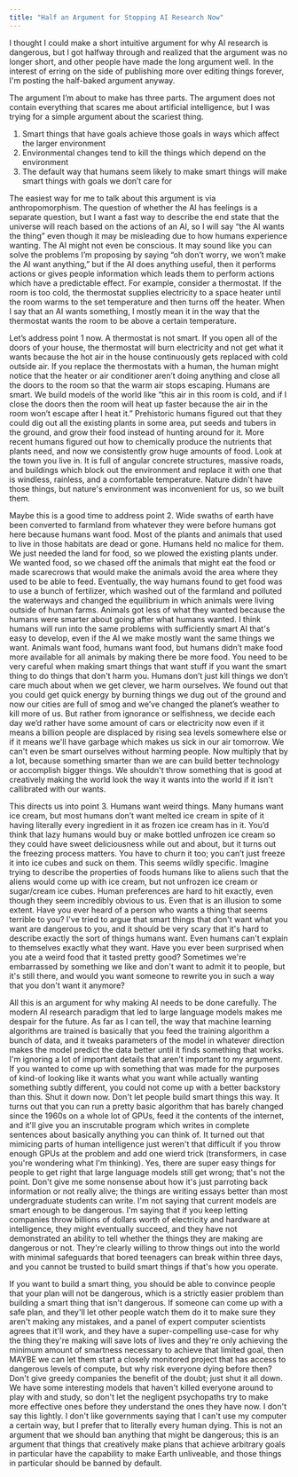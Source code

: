 ```yaml
---
title: "Half an Argument for Stopping AI Research Now"
---
```


I thought I could make a short intuitive argument for why AI research is dangerous, but I got halfway through and realized that the argument was no longer short, and other people have made the long argument well. In the interest of erring on the side of publishing more over editing things forever, I'm posting the half-baked argument anyway.

The argument I’m about to make has three parts. The argument does not contain everything that scares me about artificial intelligence, but I was trying for a simple argument about the scariest thing.

1. Smart things that have goals achieve those goals in ways which affect the larger environment
2. Environmental changes tend to kill the things which depend on the environment
3. The default way that humans seem likely to make smart things will make smart things with goals we don’t care for

The easiest way for me to talk about this argument is via anthropomorphism. The question of whether the AI has feelings is a separate question, but I want a fast way to describe the end state that the universe will reach based on the actions of an AI, so I will say “the AI wants the thing” even though it may be misleading due to how humans experience wanting. The AI might not even be conscious. It may sound like you can solve the problems I’m proposing by saying “oh don’t worry, we won’t make the AI want anything,” but if the AI does anything useful, then it performs actions or gives people information which leads them to perform actions which have a predictable effect. For example, consider a thermostat. If the room is too cold, the thermostat supplies electricity to a space heater until the room warms to the set temperature and then turns off the heater. When I say that an AI wants something, I mostly mean it in the way that the thermostat wants the room to be above a certain temperature.

Let’s address point 1 now. A thermostat is not smart. If you open all of the doors of your house, the thermostat will burn electricity and not get what it wants because the hot air in the house continuously gets replaced with cold outside air. If you replace the thermostats with a human, the human might notice that the heater or air conditioner aren’t doing anything and close all the doors to the room so that the warm air stops escaping. Humans are smart. We build models of the world like “this air in this room is cold, and if I close the doors then the room will heat up faster because the air in the room won’t escape after I heat it.” Prehistoric humans figured out that they could dig out all the existing plants in some area, put seeds and tubers in the ground, and grow their food instead of hunting around for it. More recent humans figured out how to chemically produce the nutrients that plants need, and now we consistently grow huge amounts of food. Look at the town you live in. It is full of angular concrete structures, massive roads, and buildings which block out the environment and replace it with one that is windless, rainless, and a comfortable temperature. Nature didn't have those things, but nature's environment was inconvenient for us, so we built them.

Maybe this is a good time to address point 2. Wide swaths of earth have been converted to farmland from whatever they were before humans got here because humans want food. Most of the plants and animals that used to live in those habitats are dead or gone. Humans held no malice for them. We just needed the land for food, so we plowed the existing plants under. We wanted food, so we chased off the animals that might eat the food or made scarecrows that would make the animals avoid the area where they used to be able to feed. Eventually, the way humans found to get food was to use a bunch of fertilizer, which washed out of the farmland and polluted the waterways and changed the equilibrium in which animals were living outside of human farms. Animals got less of what they wanted because the humans were smarter about going after what humans wanted. I think humans will run into the same problems with sufficiently smart AI that's easy to develop, even if the AI we make mostly want the same things we want. Animals want food, humans want food, but humans didn’t make food more available for all animals by making there be more food. You need to be very careful when making smart things that want stuff if you want the smart thing to do things that don't harm you. Humans don’t just kill things we don’t care much about when we get clever, we harm ourselves. We found out that you could get quick energy by burning things we dug out of the ground and now our cities are full of smog and we’ve changed the planet’s weather to kill more of us. But rather from ignorance or selfishness, we decide each day we’d rather have some amount of cars or electricity now even if it means a billion people are displaced by rising sea levels somewhere else or if it means we'll have garbage which makes us sick in our air tomorrow. We can't even be smart ourselves without harming people. Now multiply that by a lot, because something smarter than we are can build better technology or accomplish bigger things. We shouldn't throw something that is good at creatively making the world look the way it wants into the world if it isn't callibrated with our wants.

This directs us into point 3. Humans want weird things. Many humans want ice cream, but most humans don’t want melted ice cream in spite of it having literally every ingredient in it as frozen ice cream has in it. You’d think that lazy humans would buy or make bottled unfrozen ice cream so they could have sweet deliciousness while out and about, but it turns out the freezing process matters. You have to churn it too; you can’t just freeze it into ice cubes and suck on them. This seems wildly specific. Imagine trying to describe the properties of foods humans like to aliens such that the aliens would come up with ice cream, but not unfrozen ice cream or sugar/cream ice cubes. Human preferences are hard to hit exactly, even though they seem incredibly obvious to us. Even that is an illusion to some extent. Have you ever heard of a person who wants a thing that seems terrible to you? I've tried to argue that smart things that don't want what you want are dangerous to you, and it should be very scary that it's hard to describe exactly the sort of things humans want. Even humans can't explain to themselves exactly what they want. Have you ever been surprised when you ate a weird food that it tasted pretty good? Sometimes we're embarrassed by something we like and don't want to admit it to people, but it's still there, and would you want someone to rewrite you in such a way that you don't want it anymore?

All this is an argument for why making AI needs to be done carefully. The modern AI research paradigm that led to large language models makes me despair for the future. As far as I can tell, the way that machine learning algorithms are trained is basically that you feed the training algorithm a bunch of data, and it tweaks parameters of the model in whatever direction makes the model predict the data better until it finds something that works. I'm ignoring a lot of important details that aren't important to my argument. If you wanted to come up with something that was made for the purposes of kind-of looking like it wants what you want while actually wanting something subtly different, you could not come up with a better backstory than this. Shut it down now. Don't let people build smart things this way. It turns out that you can run a pretty basic algorithm that has barely changed since the 1960s on a whole lot of GPUs, feed it the contents of the internet, and it'll give you an inscrutable program which writes in complete sentences about basically anything you can think of. It turned out that mimicing parts of human intelligence just weren't that difficult if you throw enough GPUs at the problem and add one wierd trick (transformers, in case you're wondering what I'm thinking). Yes, there are super easy things for people to get right that large language models still get wrong; that's not the point. Don't give me some nonsense about how it's just parroting back information or not really alive; the things are writing essays better than most undergraduate students can write. I'm not saying that current models are smart enough to be dangerous. I'm saying that if you keep letting companies throw billions of dollars worth of electricity and hardware at intelligence, they might eventually succeed, and they have not demonstrated an ability to tell whether the things they are making are dangerous or not. They're clearly willing to throw things out into the world with minimal safeguards that bored teenagers can break within three days, and you cannot be trusted to build smart things if that's how you operate.

If you want to build a smart thing, you should be able to convince people that your plan will not be dangerous, which is a strictly easier problem than building a smart thing that isn't dangerous. If someone can come up with a safe plan, and they'll let other people watch them do it to make sure they aren't making any mistakes, and a panel of expert computer scientists agrees that it'll work, and they have a super-compelling use-case for why the thing they're making will save lots of lives and they're only achieving the minimum amount of smartness necessary to achieve that limited goal, then MAYBE we can let them start a closely monitored project that has access to dangerous levels of compute, but why risk everyone dying before then? Don't give greedy companies the benefit of the doubt; just shut it all down. We have some interesting models that haven't killed everyone around to play with and study, so don't let the negligent psychopaths try to make more effective ones before they understand the ones they have now. I don't say this lightly. I don't like governments saying that I can't use my computer a certain way, but I prefer that to literally every human dying. This is not an argument that we should ban anything that might be dangerous; this is an argument that things that creatively make plans that achieve arbitrary goals in particular have the capability to make Earth unliveable, and those things in particular should be banned by default.

